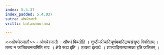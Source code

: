 ```yaml
---
index: 5.4.37
index_padded: 5.4.037
sutra: ओषधेरजातौ
vritti: balamanorama

---
```

<<ओषधेरजातौ>> - ओषधेरजातौ । औषधं पिबतीति । शुण्ठीमरीचादिचूर्णमबादिद्रव्यसंसृष्ठं विवक्षितम् । तस्य न जातिवचनत्वमिति भावः । क्षेत्रे रूढा इति । उत्पन्ना इत्यर्थः । शाल्यादिसस्यात्मका इति फलितम् । 
